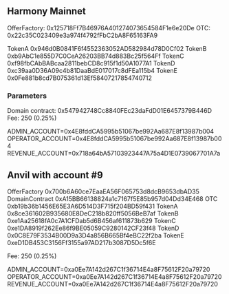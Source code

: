## Harmony Mainnet

OfferFactory: 0x125718Ff7B46976A401274073654584F1e6e20De
OTC: 0x22c35C023409e3a974f4792fFbC2bA8F65163FA9

TokenA 0x946d0B0841F6f4552363052AD582984d78D0Cf02
TokenB 0xb9AbC1e855D7C0CeA26203BB74d883Bc25f564Ff
TokenC 0xf98fbCAbBABcaa2811bebCD8c915f1d50A1077A1
TokenD 0xc39aa0D36A09c4b81DaaBdE017017c8dFEa115b4
TokenE 0x0Fe881b8cd7B075361d13Ef58407217854740712

### Parameters

Domain contract: 0x547942748Cc8840FEc23daFdD01E6457379B446D
Fee: 250 (0.25%)

ADMIN_ACCOUNT=0x4E8fddCA5995b51067be992Aa687E8f13987b004
OPERATOR_ACCOUNT=0x4E8fddCA5995b51067be992Aa687E8f13987b004
REVENUE_ACCOUNT=0x718a64bA57103923447A75a4D1E0739067701A7a

## Anvil with account #9

OfferFactory 0x700b6A60ce7EaaEA56F065753d8dcB9653dbAD35
DomainContract 0xA15BB66138824a1c7167f5E85b957d04Dd34E468
OTC 0xb19b36b1456E65E3A6D514D3F715f204BD59f431
TokenA 0x8ce361602B935680E8DeC218b820ff5056BeB7af
TokenB 0xe1Aa25618fA0c7A1CFDab5d6B456af611873b629
TokenC 0xe1DA8919f262Ee86f9BE05059C9280142CF23f48
TokenD 0x0C8E79F3534B00D9a3D4a856B665Bf4eBC22f2ba
TokenE 0xeD1DB453C3156Ff3155a97AD217b3087D5Dc5f6E

Fee: 250 (0.25%)

ADMIN_ACCOUNT=0xa0Ee7A142d267C1f36714E4a8F75612F20a79720
OPERATOR_ACCOUNT=0xa0Ee7A142d267C1f36714E4a8F75612F20a79720
REVENUE_ACCOUNT=0xa0Ee7A142d267C1f36714E4a8F75612F20a79720